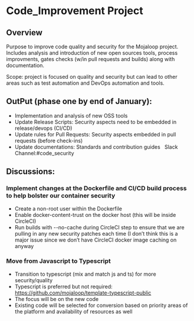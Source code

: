 # Code_Improvement Project

## Overview
Purpose to improve code quality and security for the Mojaloop project.  Includes analysis and introduction of new open sources tools, process improvments, gates checks (w/in pull requests and builds) along with documentation.

Scope: project is focused on quality and security but can lead to other areas such as test automation and DevOps automation and tools.

## OutPut (phase one by end of January):
- Implementation and analysis of new OSS tools
- Update Release Scripts: Security aspects need to be embedded in release/devops (CI/CD)
- Update rules for Pull Requests: Security aspects embedded in pull requests (before check-ins)
- Update documentations: Standards and contribution guides
 
Slack Channel:#code_security
 
 ## Discussions:
 ### Implement changes at the Dockerfile and CI/CD build process to help bolster our container security
 - Create a non-root user within the Dockerfile
 - Enable docker-content-trust on the docker host (this will be inside CircleCI)
 - Run builds with --no-cache during CircleCI step to ensure that we are pulling in any new security patches each time (I don’t think this is a major issue since we don’t have CircleCI docker image caching on anyway
 
 ### Move from Javascript to Typescript
 - Transition to typescript (mix and match js and ts) for more security/quality
 - Typescript is preferred but not required: https://github.com/mojaloop/template-typescript-public
 - The focus will be on the new code 
 - Existing code will be selected for conversion based on priority areas of the platform and availability of resources as well
 
 
